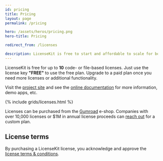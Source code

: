 ```yaml
---
id: pricing
title: Pricing
layout: page
permalink: /pricing

hero: /assets/heros/pricing.png
hero-title: Pricing

redirect_from: /licenses

description: LicenseKit is free to start and affordable to scale for both indies, startups and businesses.
---
```



LicenseKit is free for up to **10** code- or file-based licenses. Just use the license key **"FREE"** to use the free plan. Upgrade to a paid plan once you need more licenses or additional functionality.

Visit the [project site]({{site.github_url}}) and see the [online documentation]({{site.documentation_url}}) for more information, demo apps, etc.

{% include grids/licenses.html %}

Licenses can be purchased from the [Gumroad]({{site.gumroad_url}}) e-shop. Companies with over 10,000 licenses or $1M in annual license proceeds can [reach out](mailto:{{site.email}}?subject=LicenseKit%20License) for a custom plan.


## License terms

By purchasing a LicenseKit license, you acknowledge and approve the [license terms & conditions](/licenses/terms-and-conditions).